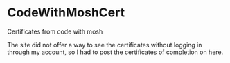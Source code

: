 # CodeWithMoshCert
Certificates from code with mosh

The site did not offer a way to see the certificates without logging in through my account, so I had to post the certificates of completion on here. 
